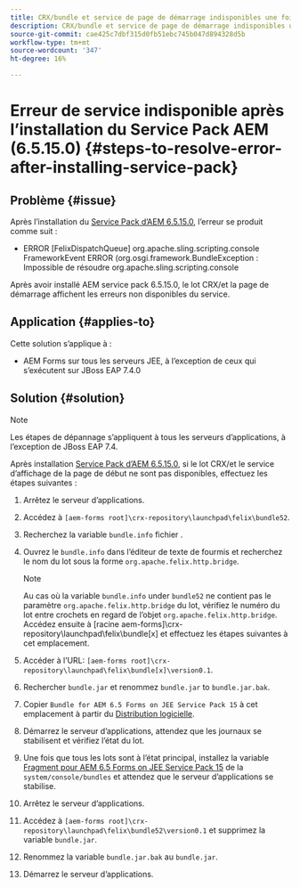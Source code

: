 ```yaml
---
title: CRX/bundle et service de page de démarrage indisponibles une fois le dernier Service Pack 6.5.15.0 installé
description: CRX/bundle et service de page de démarrage indisponibles une fois le dernier Service Pack 6.5.15.0 installé
source-git-commit: cae425c7dbf315d0fb51ebc745b047d894328d5b
workflow-type: tm+mt
source-wordcount: '347'
ht-degree: 16%

---
```



# Erreur de service indisponible après l’installation du Service Pack AEM (6.5.15.0) {#steps-to-resolve-error-after-installing-service-pack}

## Problème {#issue}

Après l’installation du [Service Pack d’AEM 6.5.15.0](https://experience.adobe.com/#/downloads/content/software-distribution/en/aem.html?package=/content/software-distribution/en/details.html/content/dam/aem/public/adobe/packages/cq650/servicepack/aem-service-pkg-6.5.15.0.zip), l’erreur se produit comme suit :
* ERROR [FelixDispatchQueue] org.apache.sling.scripting.console FrameworkEvent ERROR (org.osgi.framework.BundleException : Impossible de résoudre org.apache.sling.scripting.console

Après avoir installé AEM service pack 6.5.15.0, le lot CRX/et la page de démarrage affichent les erreurs non disponibles du service.

## Application {#applies-to}

Cette solution s’applique à :
* AEM Forms sur tous les serveurs JEE, à l’exception de ceux qui s’exécutent sur JBoss EAP 7.4.0

## Solution {#solution}

>[!NOTE]
>
>Les étapes de dépannage s’appliquent à tous les serveurs d’applications, à l’exception de JBoss EAP 7.4.

Après installation [Service Pack d’AEM 6.5.15.0](https://experience.adobe.com/#/downloads/content/software-distribution/en/aem.html?package=/content/software-distribution/en/details.html/content/dam/aem/public/adobe/packages/cq650/servicepack/aem-service-pkg-6.5.15.0.zip), si le lot CRX/et le service d’affichage de la page de début ne sont pas disponibles, effectuez les étapes suivantes :

1. Arrêtez le serveur d’applications.
1. Accédez à `[aem-forms root]\crx-repository\launchpad\felix\bundle52`.
1. Recherchez la variable `bundle.info` fichier .
1. Ouvrez le `bundle.info` dans l’éditeur de texte de fourmis et recherchez le nom du lot sous la forme `org.apache.felix.http.bridge`.

   >[!NOTE]
   >
   >Au cas où la variable `bundle.info` under `bundle52` ne contient pas le paramètre `org.apache.felix.http.bridge` du lot, vérifiez le numéro du lot entre crochets en regard de l’objet `org.apache.felix.http.bridge`. Accédez ensuite à [racine aem-forms]\crx-repository\launchpad\felix\bundle[x] et effectuez les étapes suivantes à cet emplacement.

1. Accéder à l’URL: `[aem-forms root]\crx-repository\launchpad\felix\bundle[x]\version0.1`.
1. Rechercher `bundle.jar` et renommez `bundle.jar` to `bundle.jar.bak`.
1. Copier `Bundle for AEM 6.5 Forms on JEE Service Pack 15` à cet emplacement à partir du [Distribution logicielle](https://experience.adobe.com/#/downloads/content/software-distribution/en/aem.html?package=/content/software-distribution/en/details.html/content/dam/aem/public/adobe/packages/cq650/featurepack/bundle.jar).
1. Démarrez le serveur d’applications, attendez que les journaux se stabilisent et vérifiez l’état du lot.
1. Une fois que tous les lots sont à l’état principal, installez la variable [Fragment pour AEM 6.5 Forms on JEE Service Pack 15](https://experience.adobe.com/#/downloads/content/software-distribution/en/aem.html?package=/content/software-distribution/en/details.html/content/dam/aem/public/adobe/packages/cq650/featurepack/org.apache.felix.http.servlet-api-1.2.0_fragment_full.jar) de la `system/console/bundles` et attendez que le serveur d’applications se stabilise.
1. Arrêtez le serveur d’applications.
1. Accédez à `[aem-forms root]\crx-repository\launchpad\felix\bundle52\version0.1` et supprimez la variable `bundle.jar`.
1. Renommez la variable `bundle.jar.bak` au `bundle.jar`.
1. Démarrez le serveur d’applications.
